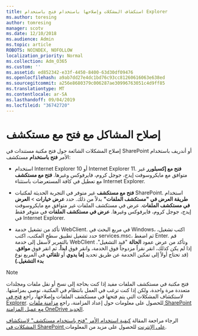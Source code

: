 ```yaml
---
title: استكشاف المشكلات وإصلاحها باستخدام فتح باستخدام Explorer
ms.author: toresing
author: tomresing
manager: scotv
ms.date: 12/10/2018
ms.audience: Admin
ms.topic: article
ROBOTS: NOINDEX, NOFOLLOW
localization_priority: Normal
ms.collection: Adm_O365
ms.custom: ''
ms.assetid: ed852342-e33f-4450-8400-63d30df09476
ms.openlocfilehash: a9ab7dd27e4dc1bd76c93cc81260616063e638ed
ms.sourcegitcommit: a256e8680379c006287ae30996763051c4d9ff85
ms.translationtype: MT
ms.contentlocale: ar-SA
ms.lasthandoff: 09/04/2019
ms.locfileid: "36742720"
---
```

# <a name="fix-problems-with-open-with-explorer"></a>إصلاح المشاكل مع فتح مع مستكشف

إصلاح المشكلات الشائعة حول فتح مكتبة مستندات في SharePoint أو أندريف باستخدام الأمر **فتح باستخدام** مستكشف: 
  
- استخدام Internet Explorer 10 أو Internet Explorer 11. **فتح مع إكسبلورر** غير متوافق مع مايكروسوفت إيدج، جوجل كروم، فايرفوكس وغيرها. **فتح مع مستكشف** مع تعطيل في كافة المستعرضات باستثناء Internet Explorer. 
    
- **فتح مع مستكشف** غير متوفر في التجربة الحديثة لمكتبات SharePoint. استخدام **طريقة العرض في "مستكشف الملفات"** بدلاً من ذلك. حدد **عرض خيارات** \> **العرض في مستكشف الملفات**. عرض في مستكشف الملفات غير متوافق مع مايكروسوفت إيدج، جوجل كروم، فايرفوكس وغيرها. **عرض في مستكشف الملفات** في متوفر فقط في Internet Explorer. 
    
- تأكد من تشغيل خدمة WebClient. في مربع البحث في Windows، اكتب تشغيل، حدد تشغيل تطبيق سطح المكتب، اكتب services.msc، ثم اضغط Enter. قم بالتمرير لأسفل إلى خدمة WebClient وتأكد من عرض عمود **الحالة** "قيد التشغيل". إذا لم يكن كذلك، انقر نقراً مزدوجاً فوق الخدمة، وانقر فوق **ابدأ**، ثم انقر فوق **موافق**. (قد تحتاج أولاً إلى تمكين الخدمة عن طريق تحديد **إما يدوي** أو **تلقائي** في المربع نوع **بدء التشغيل.)** 
    
> [!NOTE]
> فتح مكتبة في مستكشف الملفات مفيد إذا كنت بحاجة إلى نسخ أو نقل ملفات ومجلدات متعددة مرة واحدة، ولكن إذا كنت ترغب في العمل بانتظام في المكتبة، نوصي بمزامنتها. لاستكشاف المشكلات التي يتم فتحها في مستكشف الملفات وإصلاحها، راجع [فتح في Explorer](https://go.microsoft.com/fwlink/?linkid=871665). للحصول على معلومات حول إعداد المزامنة، راجع [مزامنة ملفات SharePoint مع عميل المزامنة OneDrive الجديد](https://go.microsoft.com/fwlink/?linkid=871666).
  
الرجاء مراجعة المقالة [كيفية استخدام الأمر "فتح باستخدام مستكشف" لاستكشاف المشكلات في SharePoint على الإنترنت](https://docs.microsoft.com/sharepoint/support/lists-and-libraries/troubleshoot-issues-using-open-with-explorer) للحصول على مزيد من المعلومات. 
  

